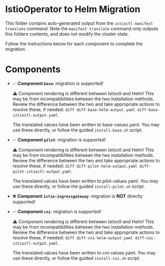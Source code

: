 # IstioOperator to Helm Migration

This folder contains auto-generated output from the `istioctl manifest translate` command.
Note the `manifest translate` command only outputs this folders contents, and does not modify the cluster state.

Follow the instructions below for each component to complete the migration.

# Components
* ✅ **Component `base`**: migration is supported!

  ⚠️ Component rendering is different between Istioctl and Helm!
  This may be from incompatibilities between the two installation methods.
  Review the difference between the two and take appropriate actions to resolve these, if needed: `diff diff-base-helm-output.yaml diff-base-istioctl-output.yaml`.

  The translated values have been written to base-values.yaml.
  You may use these directly, or follow the guided `install-base.sh` script.
* ✅ **Component `pilot`**: migration is supported!

  ⚠️ Component rendering is different between Istioctl and Helm!
  This may be from incompatibilities between the two installation methods.
  Review the difference between the two and take appropriate actions to resolve these, if needed: `diff diff-pilot-helm-output.yaml diff-pilot-istioctl-output.yaml`.

  The translated values have been written to pilot-values.yaml.
  You may use these directly, or follow the guided `install-pilot.sh` script.
* ❌ **Component `istio-ingressgateway`**: migration is **NOT** directly supported!
* ✅ **Component `cni`**: migration is supported!

  ⚠️ Component rendering is different between Istioctl and Helm!
  This may be from incompatibilities between the two installation methods.
  Review the difference between the two and take appropriate actions to resolve these, if needed: `diff diff-cni-helm-output.yaml diff-cni-istioctl-output.yaml`.

  The translated values have been written to cni-values.yaml.
  You may use these directly, or follow the guided `install-cni.sh` script.
